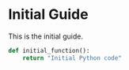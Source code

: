 # Initial Guide

This is the initial guide.

```python
def initial_function():
    return "Initial Python code"
```
